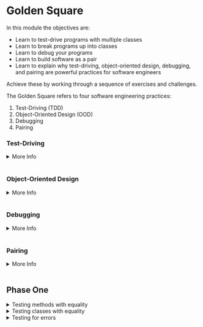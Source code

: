 # Golden Square 

In this module the objectives are:
- Learn to test-drive programs with multiple classes
- Learn to break programs up into classes
- Learn to debug your programs
- Learn to build software as a pair
- Learn to explain why test-driving, object-oriented design, debugging, and pairing are powerful practices for software engineers

Achieve these by working through a sequence of exercises and challenges.

The Golden Square refers to four software engineering practices:

1. Test-Driving (TDD)
2. Object-Oriented Design (OOD)
3. Debugging
4. Pairing

### Test-Driving
<details><summary>More Info</summary>
  Test-driving is a method for creating software that involves:

  1. Deciding what you want the software to do
  2. Writing tests to check that it does that
  3. Writing the code to pass those tests

  It is called test-driven development because you write the tests first and then focus on making them pass. The tests 'drive' the implementation.

  There are a number of reasons people do this. One key reason to test-drive is because it structures your programming approach and reduces your mental load.
</details>

<br>

### Object-Oriented Design
<details><summary>More Info</summary>
  Object-oriented design is a way of structuring code using objects and classes. The software is created by creating a system of classes that interact to perform the job of the software.

  Classes are blueprints for objects, and objects encapsulate ('wrap') values ('state' or 'memory'), providing methods that control access to those values and do useful work.

  Structuring programs is very important because programs can get very large and hard to understand. If you don't break them down into small parts each with a particular job they become expensive and time-consuming to maintain.

  There are a number of approaches to structuring programs. OOD is the most popular.
</details>

<br>

### Debugging
<details><summary>More Info</summary>
  Debugging is the name for a collection of different approaches for dealing with the situation when the code does something you don't intend it to for reasons you don't understand.

  It is important because code is complex and people rarely get it totally right. Most of the ways they get it wrong are subtle and hard to figure out. Good debugging skills help an engineer discover the source of defects ('bugs') and thereby correct them.
</details>

<br>

### Pairing
<details><summary>More Info</summary>
  Pair programming, or pairing, is two programmers working on the same thing at the same time. Some teams do pairing 100% of the time, most do it some of the time, and some never do it.

  It is useful because it can apply two minds and two sets of knowledge to the same problem, and because it spreads knowledge around a team. As an engineer, knowledge of the system is a very valuable thing, and so pairing makes the whole team more effective.
</details>

<br>

## Phase One
<details><summary>Testing methods with equality</summary>
  Files for testing methods with equality:

  1. add_five.rb / add_five_spec.rb
  2. greet.rb / greet_spec.rb
  3. check_codeword.rb / check_codeword_spec.rb
  4. report_length.rb / report_length_spec.rb
</details>

<details><summary>Testing classes with equality</summary>
  Files for testing classes with equality:

  1. reminder.rb / reminder_spec.rb (before changes made for testing for errors)
  2. counter.rb / counter_spec.rb
  3. string_builder.rb / string_builder_spec.rb
  4. gratitudes.rb / gratitudes_spec.rb
</details>

<details><summary>Testing for errors</summary>
  Files for testing for errors:

  1. reminder.rb / reminder_spec.rb
  2. present.rb / present_spec.rb
  3. password_checker.rb / password_checker_spec.rb
</details>
